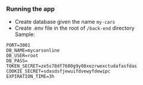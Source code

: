 ### Running the app

- Create database given the name `my-cars`
- Create .env file in the root of `/back-end` directory  
Sample:
```
PORT=3001
DB_NAME=mycarsonline
DB_USER=root
DB_PASS=
TOKEN_SECRET=ze5s78df7680g9y08xezrwexctudafasfdas
COOKIE_SECRET=sdasdsfjewuifdvewyfdewipc
EXPIRATION_TIME=3h
```
